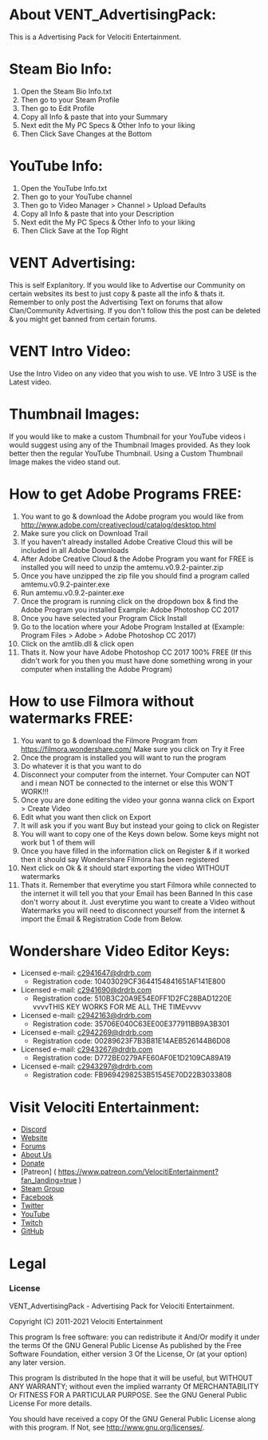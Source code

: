 # About VENT_AdvertisingPack:
This is a Advertising Pack for Velociti Entertainment.

# Steam Bio Info:
1) Open the Steam Bio Info.txt
2) Then go to your Steam Profile
3) Then go to Edit Profile
4) Copy all Info & paste that into your Summary
5) Next edit the My PC Specs & Other Info to your liking
6) Then Click Save Changes at the Bottom

# YouTube Info:
1) Open the YouTube Info.txt
2) Then go to your YouTube channel
3) Then go to Video Manager > Channel > Upload Defaults
4) Copy all Info & paste that into your Description
5) Next edit the My PC Specs & Other Info to your liking
6) Then Click Save at the Top Right

# VENT Advertising:
This is self Explanitory. If you would like to Advertise our Community on certain websites its best
to just copy & paste all the info & thats it. Remember to only post the Advertising Text on forums
that allow Clan/Community Advertising. If you don't follow this the post can be deleted & you might
get banned from certain forums.

# VENT Intro Video:
Use the Intro Video on any video that you wish to use. VE Intro 3 USE is the Latest video.

# Thumbnail Images:
If you would like to make a custom Thumbnail for your YouTube videos i would suggest using any of 
the Thumbnail Images provided. As they look better then the regular YouTube Thumbnail. Using a Custom
Thumbnail Image makes the video stand out.

# How to get Adobe Programs FREE:
1) You want to go & download the Adobe program you would like from http://www.adobe.com/creativecloud/catalog/desktop.html
2) Make sure you click on Download Trail
3) If you haven't already installed Adobe Creative Cloud this will be included in all Adobe Downloads
4) After Adobe Creative Cloud & the Adobe Program you want for FREE is installed you will need to unzip the amtemu.v0.9.2-painter.zip
5) Once you have unzipped the zip file you should find a program called amtemu.v0.9.2-painter.exe
6) Run amtemu.v0.9.2-painter.exe 
7) Once the program is running click on the dropdown box & find the Adobe Program you installed Example: Adobe Photoshop CC 2017
8) Once you have selected your Program Click Install
9) Go to the location where your Adobe Program Installed at (Example: Program Files > Adobe > Adobe Photoshop CC 2017)
10) Click on the amtlib.dll & click open
11) Thats it. Now your have Adobe Photoshop CC 2017 100% FREE 
(If this didn't work for you then you must have done something wrong in your computer when installing the Adobe Program)

# How to use Filmora without watermarks FREE:
1) You want to go & download the Filmore Program from https://filmora.wondershare.com/ Make sure you click on Try it Free
2) Once the program is installed you will want to run the program
3) Do whatever it is that you want to do
4) Disconnect your computer from the internet. Your Computer can NOT and i mean NOT be connected to the internet or else this WON'T WORK!!!
5) Once you are done editing the video your gonna wanna click on Export > Create Video
6) Edit what you want then click on Export
7) It will ask you if you want Buy but instead your going to click on Register
8) You will want to copy one of the Keys down below. Some keys might not work but 1 of them will
9) Once you have filled in the information click on Register & if it worked then it should say Wondershare Filmora has been registered
10) Next click on Ok & it should start exporting the video WITHOUT watermarks
11) Thats it. Remember that everytime you start Filmora while connected to the internet it will tell you that your Email has been Banned
In this case don't worry about it. Just everytime you want to create a Video without Watermarks you will need to disconnect yourself from the internet
& import the Email & Registration Code from Below.

# Wondershare Video Editor Keys:
* Licensed e-mail: c2941647@drdrb.com
  * Registration code: 10403029CF3644154841651AF141E800
* Licensed e-mail: c2941690@drdrb.com
  * Registration code: 510B3C20A9E54E0FF1D2FC28BAD1220E
vvvvTHIS KEY WORKS FOR ME ALL THE TIMEvvvv
* Licensed e-mail: c2942163@drdrb.com
  * Registration code: 35706E040C63EE00E377911BB9A3B301
* Licensed e-mail: c2942269@drdrb.com
  * Registration code: 00289623F7B3B81E14AEB526144B6D08
* Licensed e-mail: c2943267@drdrb.com
  * Registration code: D772BE0279AFE60AF0E1D2109CA89A19
* Licensed e-mail: c2943297@drdrb.com
  * Registration code: FB9694298253B51545E70D22B3033808

# Visit Velociti Entertainment:
* [Discord]( http://discord.velocitientertainment.com )
* [Website]( http://velocitientertainment.com/ )
* [Forums]( http://velocitientertainment.com/forum )
* [About Us]( http://velocitientertainment.com/pc-gaming/ )
* [Donate]( http://velocitientertainment.com/donations/ )
* [Patreon] ( https://www.patreon.com/VelocitiEntertainment?fan_landing=true )
* [Steam Group]( http://steamcommunity.com/groups/velocitientertainment )
* [Facebook]( http://facebook.com/VelocitiEntertainment )
* [Twitter]( http://twitter.com/VelocitiEnt )
* [YouTube]( http://youtube.com/user/HumanTree92 )
* [Twitch]( http://twitch.tv/humantree92 )
* [GitHub]( https://github.com/HumanTree92 )

# Legal
### License
VENT_AdvertisingPack - Advertising Pack for Velociti Entertainment.

Copyright (C) 2011-2021 Velociti Entertainment

This program Is free software: you can redistribute it And/Or modify it under the terms Of the GNU General Public License As published by the Free Software Foundation, either version 3 Of the License, Or (at your option) any later version.

This program Is distributed In the hope that it will be useful, but WITHOUT ANY WARRANTY; without even the implied warranty Of MERCHANTABILITY Or FITNESS FOR A PARTICULAR PURPOSE. See the GNU General Public License For more details.

You should have received a copy Of the GNU General Public License along with this program. If Not, see http://www.gnu.org/licenses/.
